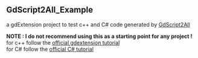 ## GdScript2All_Example
a gdExtension project to test c++ and C# code generated by [GdScript2All](https://github.com/Lcbx/GdScript2All/tree/main)  
  
**NOTE : I do not recommend using this as a starting point for any project !**  
for c++ follow the [official gdextension tutorial](https://github.com/godotengine/godot-docs/blob/master/tutorials/scripting/gdextension/gdextension_cpp_example.rst)  
for C# follow the [official C# tutorial](https://docs.godotengine.org/en/stable/tutorials/scripting/c_sharp/c_sharp_basics.html)

